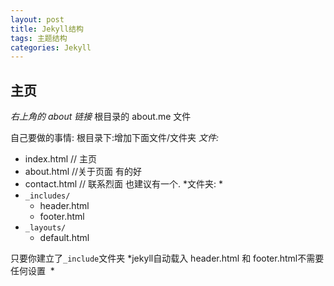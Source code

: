 ```yaml
---
layout: post
title: Jekyll结构
tags: 主题结构
categories: Jekyll
---
```




## 主页

*右上角的  about 链接* 根目录的 about.me 文件

自己要做的事情: 根目录下:增加下面文件/文件夹
*文件:*
- index.html   // 主页
- about.html   //关于页面 有的好
- contact.html // 联系烈面 也建议有一个.
*文件夹: *
- `_includes/`
	- header.html
	- footer.html
- `_layouts/`
	- default.html



只要你建立了`_include`文件夹
*jekyll自动载入 header.html  和 footer.html不需要任何设置   *


